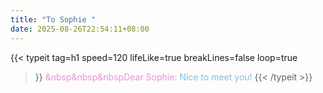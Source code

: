 ```yaml
---
title: "To Sophie "
date: 2025-08-26T22:54:11+08:00
---
```




{{< typeit 
tag=h1
speed=120
lifeLike=true
breakLines=false
loop=true
>}}
<font color="#ee98e3de">&nbsp&nbsp&nbspDear Sophie: </font><font color="#7cc0e7"> Nice to meet you! </font>
{{< /typeit >}}


